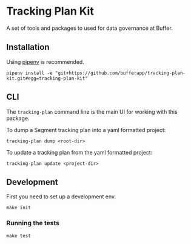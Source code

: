 # Tracking Plan Kit

A set of tools and packages to used for data governance at Buffer.

## Installation

Using [pipenv](https://github.com/pypa/pipenv) is recommended.

    pipenv install -e "git+https://github.com/bufferapp/tracking-plan-kit.git#egg=tracking-plan-kit"

## CLI

The `tracking-plan` command line is the main UI for working with this package.

To dump a Segment tracking plan into a yaml formatted project:

    tracking-plan dump <root-dir>

To update a tracking plan from the yaml formatted project:

    tracking-plan update <project-dir>

## Development

First you need to set up a development env.

    make init

### Running the tests

    make test